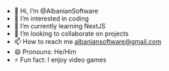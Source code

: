 - 👋 Hi, I’m @AlbanianSoftware
- 👀 I’m interested in coding
- 🌱 I’m currently learning NextJS
- 💞️ I’m looking to collaborate on projects
- 📫 How to reach me albaniansoftware@gmail.com
- 😄 Pronouns: He/Him
- ⚡ Fun fact: I enjoy video games

<!---
AlbanianSoftware/AlbanianSoftware is a ✨ special ✨ repository because its `README.md` (this file) appears on your GitHub profile.
You can click the Preview link to take a look at your changes.
--->
